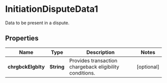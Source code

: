 

# InitiationDisputeData1

Data to be present in a dispute.
## Properties

Name | Type | Description | Notes
------------ | ------------- | ------------- | -------------
**chrgbckElgblty** | **String** | Provides transaction chargeback eligibility conditions. |  [optional]



